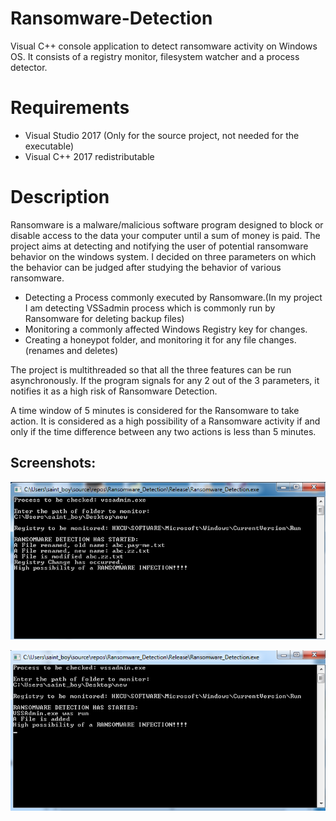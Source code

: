 # Ransomware-Detection
Visual C++ console application to detect ransomware activity on Windows OS. It consists of a registry monitor, filesystem watcher and a process detector.

# Requirements
* Visual Studio 2017 (Only for the source project, not needed for the executable)
* Visual C++ 2017 redistributable 

# Description
Ransomware is a malware/malicious software program designed to block or disable access to the data your computer until a sum of money is paid.
The project aims at detecting and notifying the user of potential ransomware behavior on the windows system.
I decided on three parameters on which the behavior can be judged after studying the behavior of various ransomware.

* Detecting a Process commonly executed by Ransomware.(In my project I am detecting VSSadmin process which is commonly run by Ransomware for deleting backup files)
* Monitoring a commonly affected Windows Registry key for changes.
* Creating a honeypot folder, and monitoring it for any file changes.(renames and deletes)

The project is multithreaded so that all the three features can be run asynchronously.
If the program signals for any 2 out of the 3 parameters, it notifies it as a high risk of Ransomware Detection.  

A time window of 5 minutes is considered for the Ransomware to take action.
It is considered as a high possibility of a Ransomware activity if and only if the time difference between any two actions is less than 5 minutes.


## Screenshots:
![Image](./screenshots/1.png)

![Image](./screenshots/2.png)
